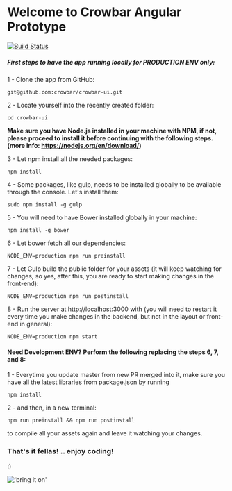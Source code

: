 # Welcome to Crowbar Angular Prototype
[![Build Status](https://travis-ci.org/crowbar/crowbar-ui.svg?branch=master)](https://travis-ci.org/crowbar/crowbar-ui)

##### First steps to have the app running locally for PRODUCTION ENV only:

1 - Clone the app from GitHub:

`git@github.com:crowbar/crowbar-ui.git`

2 - Locate yourself into the recently created folder:

`cd crowbar-ui`

**Make sure you have Node.js installed in your machine with NPM, if not, please proceed to install it before continuing with the following steps. (more info: https://nodejs.org/en/download/)**

3 - Let npm install all the needed packages:

`npm install`

4 - Some packages, like gulp, needs to be installed globally to be available through the console. Let's install them:

`sudo npm install -g gulp`

5 - You will need to have Bower installed globally in your machine:

`npm install -g bower`

6 - Let bower fetch all our dependencies:

`NODE_ENV=production npm run preinstall`

7 - Let Gulp build the public folder for your assets (it will keep watching for changes, so yes, after this, you are ready to start making changes in the front-end):

`NODE_ENV=production npm run postinstall`

8 - Run the server at http://localhost:3000 with (you will need to restart it every time you make changes in the backend, but not in the layout or front-end in general):

`NODE_ENV=production npm start`

#### Need Development ENV? Perform the following replacing the steps 6, 7, and 8:

1 - Everytime you update master from new PR merged into it, make sure you have all the latest libraries from package.json by running

`npm install`

2 - and then, in a new terminal:

`npm run preinstall && npm run postinstall`

to compile all your assets again and leave it watching your changes.

### That's it fellas! .. enjoy coding! ###

:)

!['bring it on'](http://s2.quickmeme.com/img/0b/0bf4e6e37c1539469cf8adc3e3a63b98e3943ad3ee72bd2d9c8de9ba22eefdd2.jpg)
